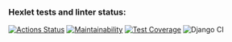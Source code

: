 ### Hexlet tests and linter status:
[![Actions Status](https://github.com/M1RRoN/python-project-52/workflows/hexlet-check/badge.svg)](https://github.com/M1RRoN/python-project-52/actions)
[![Maintainability](https://api.codeclimate.com/v1/badges/feb3c5fd658c71dc32e8/maintainability)](https://codeclimate.com/github/M1RRoN/python-project-52/maintainability)
[![Test Coverage](https://api.codeclimate.com/v1/badges/feb3c5fd658c71dc32e8/test_coverage)](https://codeclimate.com/github/M1RRoN/python-project-52/test_coverage)
![Django CI](https://github.com/github/docs/actions/workflows/django.yml/badge.svg)
